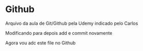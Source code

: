 # Github

Arquivo da aula de Git/Github pela Udemy indicado pelo Carlos

Modificando para depois add e commit novamente

Agora vou adc este file no Github

